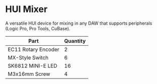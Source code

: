 # HUI Mixer
A versatile HUI device for mixing in any DAW that supports peripherals (Logic Pro, Pro Tools, CuBase).



| Part | Quantity |
| --- | --- |
| EC11 Rotary Encoder | 2 |
| MX-Style Switch | 6 |
| SK6812 MINI-E LED | 16 |
| M3x16mm Screw | 4 |
